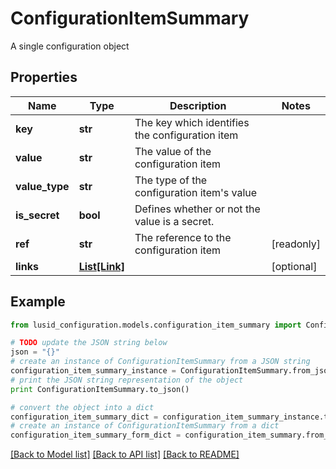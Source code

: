 # ConfigurationItemSummary

A single configuration object

## Properties
Name | Type | Description | Notes
------------ | ------------- | ------------- | -------------
**key** | **str** | The key which identifies the configuration item | 
**value** | **str** | The value of the configuration item | 
**value_type** | **str** | The type of the configuration item&#39;s value | 
**is_secret** | **bool** | Defines whether or not the value is a secret. | 
**ref** | **str** | The reference to the configuration item | [readonly] 
**links** | [**List[Link]**](Link.md) |  | [optional] 

## Example

```python
from lusid_configuration.models.configuration_item_summary import ConfigurationItemSummary

# TODO update the JSON string below
json = "{}"
# create an instance of ConfigurationItemSummary from a JSON string
configuration_item_summary_instance = ConfigurationItemSummary.from_json(json)
# print the JSON string representation of the object
print ConfigurationItemSummary.to_json()

# convert the object into a dict
configuration_item_summary_dict = configuration_item_summary_instance.to_dict()
# create an instance of ConfigurationItemSummary from a dict
configuration_item_summary_form_dict = configuration_item_summary.from_dict(configuration_item_summary_dict)
```
[[Back to Model list]](../README.md#documentation-for-models) [[Back to API list]](../README.md#documentation-for-api-endpoints) [[Back to README]](../README.md)


